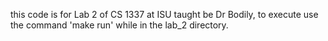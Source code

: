 this code is for Lab 2 of CS 1337 at ISU taught be Dr Bodily, to execute use the command 'make run' while in the lab_2 directory.
